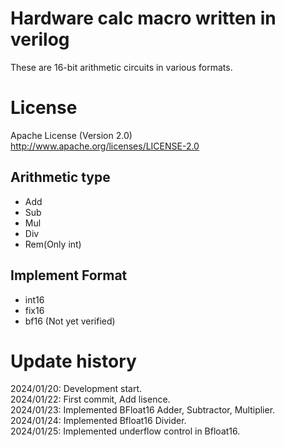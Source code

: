 # Hardware calc macro written in verilog

These are 16-bit arithmetic circuits in various formats.  

License
========================================

Apache License (Version 2.0)  
<http://www.apache.org/licenses/LICENSE-2.0>  
  
## Arithmetic type  

- Add
- Sub
- Mul
- Div
- Rem(Only int)

## Implement Format  

- int16
- fix16
- bf16 (Not yet verified)  

Update history
========================================

2024/01/20: Development start.  
2024/01/22: First commit, Add lisence.  
2024/01/23: Implemented BFloat16 Adder, Subtractor, Multiplier.  
2024/01/24: Implemented Bfloat16 Divider.  
2024/01/25: Implemented underflow control in Bfloat16.  
